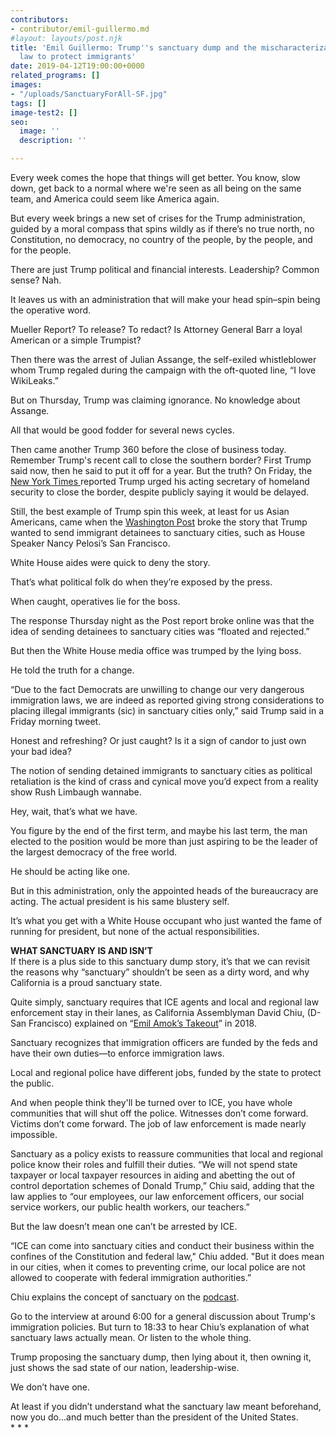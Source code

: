 ```yaml
---
contributors:
- contributor/emil-guillermo.md
#layout: layouts/post.njk
title: 'Emil Guillermo: Trump''s sanctuary dump and the mischaracterization of California''s
  law to protect immigrants'
date: 2019-04-12T19:00:00+0000
related_programs: []
images:
- "/uploads/SanctuaryForAll-SF.jpg"
tags: []
image-test2: []
seo:
  image: ''
  description: ''

---
```

Every week comes the hope that things will get better. You know, slow down, get back to a normal where we're seen as all being on the same team, and America could seem like America again.

But every week brings a new set of crises for the Trump administration, guided by a moral compass that spins wildly as if there’s no true north, no Constitution, no democracy, no country of the people, by the people, and for the people.

There are just Trump political and financial interests. Leadership? Common sense? Nah.

It leaves us with an administration that will make your head spin–spin being the operative word.

Mueller Report? To release? To redact? Is Attorney General Barr a loyal American or a simple Trumpist?

Then there was the arrest of Julian Assange, the self-exiled whistleblower whom Trump regaled during the campaign with the oft-quoted line, “I love WikiLeaks.”

But on Thursday, Trump was claiming ignorance. No knowledge about Assange.

All that would be good fodder for several news cycles.  
  
Then came another Trump 360 before the close of business today. Remember Trump's recent call to close the southern border? First Trump said now, then he said to put it off for a year. But the truth? On Friday, the [New York Times ](https://www.nytimes.com/2019/04/12/us/politics/trump-border.html)reported Trump urged his acting secretary of homeland security to close the border, despite publicly saying it would be delayed.

Still, the best example of Trump spin this week, at least for us Asian Americans, came when the [Washington Post](https://www.washingtonpost.com/immigration/white-house-proposed-releasing-immigrant-detainees-in-sanctuary-cities-targeting-political-foes/2019/04/11/72839bc8-5c68-11e9-9625-01d48d50ef75_story.html) broke the story that Trump wanted to send immigrant detainees to sanctuary cities, such as House Speaker Nancy Pelosi’s San Francisco.

White House aides were quick to deny the story.

That’s what political folk do when they’re exposed by the press.

When caught, operatives lie for the boss.

The response Thursday night as the Post report broke online was that the idea of sending detainees to sanctuary cities was “floated and rejected.”

But then the White House media office was trumped by the lying boss.

He told the truth for a change.

“Due to the fact Democrats are unwilling to change our very dangerous immigration laws, we are indeed as reported giving strong considerations to placing illegal immigrants (sic) in sanctuary cities only,” said Trump said in a Friday morning tweet.

Honest and refreshing? Or just caught? Is it a sign of candor to just own your bad idea?

The notion of sending detained immigrants to sanctuary cities as political retaliation is the kind of crass and cynical move you’d expect from a reality show Rush Limbaugh wannabe.

Hey, wait, that’s what we have.

You figure by the end of the first term, and maybe his last term, the man elected to the position would be more than just aspiring to be the leader of the largest democracy of the free world.

He should be acting like one.

But in this administration, only the appointed heads of the bureaucracy are acting. The actual president is his same blustery self.

It’s what you get with a White House occupant who just wanted the fame of running for president, but none of the actual responsibilities.

**WHAT SANCTUARY IS AND ISN’T**  
If there is a plus side to this sanctuary dump story, it’s that we can revisit the reasons why “sanctuary” shouldn’t be seen as a dirty word, and why California is a proud sanctuary state.

Quite simply, sanctuary requires that ICE agents and local and regional law enforcement stay in their lanes, as California Assemblyman David Chiu, (D-San Francisco) explained on  “[Emil Amok’s Takeout](http://traffic.libsyn.com/emilamokstakeout/EmilAmoksTakeoutDavidChiuCalSuedFX.mp3)” in 2018.

Sanctuary recognizes that immigration officers are funded by the feds and have their own duties—to enforce immigration laws.

Local and regional police have different jobs, funded by the state to protect the public.

And when people think they'll  be turned over to ICE, you have whole communities that will shut off the police. Witnesses don’t come forward. Victims don’t come forward. The job of law enforcement is made nearly impossible.

Sanctuary as a policy exists to reassure communities that local and regional police know their roles and fulfill their duties. “We will not spend state taxpayer or local taxpayer resources in aiding and abetting the out of control deportation schemes of Donald Trump,” Chiu said, adding that the law applies to “our employees, our law enforcement officers, our social service workers, our public health workers, our teachers.”

But the law doesn’t mean one can’t be arrested by ICE.

“ICE can come into sanctuary cities and conduct their business within the confines of the Constitution and federal law," Chiu added. "But it does mean in our cities, when it comes to preventing crime, our local police are not allowed to cooperate with federal immigration authorities.”

Chiu explains the concept of sanctuary on the [podcast](http://traffic.libsyn.com/emilamokstakeout/EmilAmoksTakeoutDavidChiuCalSuedFX.mp3).

Go to the interview at around 6:00 for a general discussion about Trump's immigration policies. But turn to 18:33 to hear Chiu’s explanation of what sanctuary laws actually mean. Or listen to the whole thing.

Trump proposing the sanctuary dump, then lying about it, then owning it, just shows the sad state of our nation, leadership-wise.

We don’t have one.

At least if you didn’t understand what the sanctuary law meant beforehand, now you do...and much better than the president of the United States.  
\*     *     *